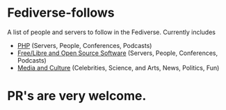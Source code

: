 # Fediverse-follows
A list of people and servers to follow in the Fediverse. Currently includes 
- [PHP](php.md) (Servers, People, Conferences, Podcasts)
- [Free/Libre and Open Source Software](floss.md) (Servers, People, Conferences, Podcasts)
- [Media and Culture](media-and-culture.md) (Celebrities, Science, and Arts, News, Politics, Fun)

# PR's are very welcome.
